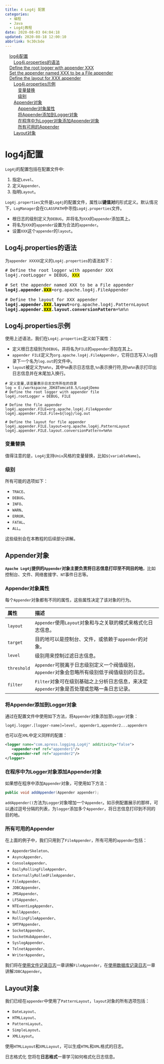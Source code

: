 ```yaml
---
title: 4 Log4j 配置
categories: 
  - 编程
  - Java
  - Log4j教程
date: 2020-08-03 04:04:18
updated: 2020-08-18 12:00:10
abbrlink: 9c30cbde
---
```

<div id='my_toc'><a href="/blog/9c30cbde/#log4j配置" class="header_1">log4j配置</a>&nbsp;<br><a href="/blog/9c30cbde/#Log4j-properties的语法" class="header_2">Log4j.properties的语法</a>&nbsp;<br><a href="/blog/9c30cbde/#Define-the-root-logger-with-appender-XXX" class="header_1">Define the root logger with appender XXX</a>&nbsp;<br><a href="/blog/9c30cbde/#Set-the-appender-named-XXX-to-be-a-File-appender" class="header_1">Set the appender named XXX to be a File appender</a>&nbsp;<br><a href="/blog/9c30cbde/#Define-the-layout-for-XXX-appender" class="header_1">Define the layout for XXX appender</a>&nbsp;<br><a href="/blog/9c30cbde/#Log4j-properties示例" class="header_2">Log4j.properties示例</a>&nbsp;<br><a href="/blog/9c30cbde/#变量替换" class="header_3">变量替换</a>&nbsp;<br><a href="/blog/9c30cbde/#级别" class="header_3">级别</a>&nbsp;<br><a href="/blog/9c30cbde/#Appender对象" class="header_2">Appender对象</a>&nbsp;<br><a href="/blog/9c30cbde/#Appender对象属性" class="header_3">Appender对象属性</a>&nbsp;<br><a href="/blog/9c30cbde/#将Appender添加到Logger对象" class="header_3">将Appender添加到Logger对象</a>&nbsp;<br><a href="/blog/9c30cbde/#在程序中为Logger对象添加Appender对象" class="header_3">在程序中为Logger对象添加Appender对象</a>&nbsp;<br><a href="/blog/9c30cbde/#所有可用的Appender" class="header_3">所有可用的Appender</a>&nbsp;<br><a href="/blog/9c30cbde/#Layout对象" class="header_2">Layout对象</a>&nbsp;<br></div>
<style>.header_1{margin-left: 1em;}.header_2{margin-left: 2em;}.header_3{margin-left: 3em;}.header_4{margin-left: 4em;}.header_5{margin-left: 5em;}.header_6{margin-left: 6em;}</style>
<!--more-->
<script>if (navigator.platform.search('arm')==-1){document.getElementById('my_toc').style.display = 'none';}var e,p = document.getElementsByTagName('p');while (p.length>0) {e = p[0];e.parentElement.removeChild(e);}</script>

<!--end-->
# log4j配置
`Log4j`的配置包括在配置文件中:
1. 指定`Level`、
2. 定义`Appender`、
3. 指明`Layout`。


`Log4j.properties`文件是`Log4j`的配置文件，属性以**键值对**的形式定义。默认情况下，`LogManager`会在`CLASSPATH`中寻找`Log4j.properties`文件。

- 根日志的级别定义为`DEBUG`，并将名为`XXX`的`appender`添加其上。
- 将名为`XXX`的`appender`设置为合法的`appender`。
- 设置`XXX`这个`appender`的`layout`。

## Log4j.properties的语法
为`appender XXXXX`定义的`Log4j.properties`的语法如下：
<pre>
# Define the root logger with appender XXX
log4j.rootLogger = DEBUG, <mark>XXX</mark>

# Set the appender named XXX to be a File appender
<strong>log4j.appender.<mark>XXX</mark></strong>=org.apache.log4j.FileAppender

# Define the layout for XXX appender
<strong>log4j.appender.<mark>XXX</mark>.layout</strong>=org.apache.log4j.PatternLayout
<strong>log4j.appender.<mark>XXX</mark>.layout.conversionPattern</strong>=%m%n
</pre>

## Log4j.properties示例
使用上述语法，我们在`Log4j.properties`定义如下属性：
- 定义根日志级别为`DEBUG`，并将名为`FILE`的`appender`添加在其上。
- `appender FILE`定义为`org.apache.log4j.FileAppender`，它将日志写入`log`目录下一个名为`log.out`的文件中。
- `layout`被定义为`%m%n`，其中`%m`表示日志信息,`%n`表示换行符,则`%m%n`表示打印出日志信息并在末尾加入换行。

```properties Log4j.properties
# 定义变量,该变量表示日志文件所在的目录
log = E:/workspacne_JDK8Tomcat8.5/Log4jDemo
# Define the root logger with appender file
log4j.rootLogger = DEBUG, FILE

# Define the file appender
log4j.appender.FILE=org.apache.log4j.FileAppender
log4j.appender.FILE.File=${log}/log.out

# Define the layout for file appender
log4j.appender.FILE.layout=org.apache.log4j.PatternLayout
log4j.appender.FILE.layout.conversionPattern=%m%n
```
### 变量替换
值得注意的是，`Log4j`支持`Unix`风格的变量替换，比如`${variableName}`。

### 级别
所有可能的选项如下：
- `TRACE`、
- `DEBUG`、
- `INFO`、
- `WARN`、
- `ERROR`、
- `FATAL`、
- `ALL`。

这些级别会在本教程的后续部分讲解。

## Appender对象
**`Apache Log4j`提供的`Appender`对象主要负责将日志信息打印至不同目的地**，比如控制台、文件、网络套接字、`NT`事件日志等。
### Appender对象属性
每个`Appender`对象都有不同的属性，这些属性决定了该对象的行为。

|属性|描述|
|:---|:---|
|`layout`|`Appender`使用`Layout`对象和与之关联的模式来格式化日志信息。|
|`target`|目的地可以是控制台、文件，或依赖于`appender`的对象。|
|`level`|级别用来控制过滤日志信息。|
|`threshold`|`Appender`可脱离于日志级别定义一个阀值级别，`Appender`对象会忽略所有级别低于阀值级别的日志。|
|`filter`|`Filter`对象可在级别基础之上分析日志信息，来决定`Appender`对象是否处理或忽略一条日志记录。|

### 将Appender添加到Logger对象
通过在配置文件中使用如下方法，将`Appender`对象添加至`Logger`对象：
```properties
log4j.logger.[logger-name]=level, appender1,appender2...appendern
```
也可以在`XML`中定义同样的配置：
```xml
<logger name="com.apress.logging.Log4j" additivity="false">
   <appender-ref ref="appender1"/>
   <appender-ref ref="appender2"/>
</logger>
```
### 在程序中为Logger对象添加Appender对象
如果想在程序中添加`Appender`对象，可使用如下方法：
```java
public void addAppender(Appender appender);
```
`addAppender()`方法为`Logger`对象增加一个`Appender`。如示例配置展示的那样，可以通过逗号分隔的列表，为`logger`添加多个`Appender`，将日志信息打印到不同的目的地。
### 所有可用的Appender
在上面的例子中，我们只用到了`FileAppender`，所有可用的`appender`包括：
- `AppenderSkeleton`、
- `AsyncAppender`、
- `ConsoleAppender`、
- `DailyRollingFileAppender`、
- `ExternallyRolledFileAppender`、
- `FileAppender`、
- `JDBCAppender`、
- `JMSAppender`、
- `LF5Appender`、
- `NTEventLogAppender`、
- `NullAppender`、
- `RollingFileAppender`、
- `SMTPAppender`、
- `SocketAppender`、
- `SocketHubAppender`、
- `SyslogAppender`、
- `TelnetAppender`、
- `WriterAppender`。

我们将在[使用文件记录日志](https://lanlan2017.github.io/blog/6296507b/)一章讲解`FileAppender`，在[使用数据库记录日志](https://lanlan2017.github.io/blog/17eaff0a/)一章讲解`JDBCAppender`。


## Layout对象
我们已经在`appender`中使用了`PatternLayout`，`layout`对象的所有选项包括：
- `DateLayout`、
- `HTMLLayout`、
- `PatternLayout`、
- `SimpleLayout`、
- `XMLLayout`。

使用`HTMLLayout`和`XMLLayout`，可以生成`HTML`和`XML`格式的日志。

日志格式化
您将在**日志格式**一章学习如何格式化日志信息。
